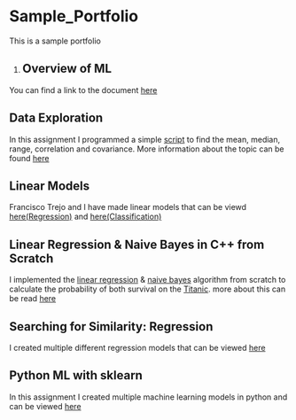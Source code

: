 # Sample_Portfolio
This is a sample portfolio

1. ## Overview of ML
You can find a link to the document [here](https://github.com/Draco1301/Sample_Portfolio/blob/main/Overview%20of%20ML.pdf)

## Data Exploration
In this assignment I programmed a simple [script](https://github.com/Draco1301/Sample_Portfolio/blob/main/Source.cpp) to find the mean, median, range, correlation and covariance. More information about the topic can be found [here](https://github.com/Draco1301/Sample_Portfolio/blob/main/Data%20Exploration.docx) 

##  Linear Models
Francisco Trejo and I have made linear models that can be viewd [here(Regression)](https://github.com/Draco1301/Sample_Portfolio/blob/main/Classification.pdf) and [here(Classification)](https://github.com/Draco1301/Sample_Portfolio/blob/main/Regression.pdf)

## Linear Regression & Naive Bayes in C++ from Scratch
I implemented the [linear regression](https://github.com/Draco1301/Sample_Portfolio/blob/main/LinearRegression.cpp) & [naive bayes](https://github.com/Draco1301/Sample_Portfolio/blob/main/NaiveBayes.cpp) algorithm from scratch to calculate the probability of both survival on the [Titanic](https://github.com/Draco1301/Sample_Portfolio/blob/main/titanic_project.csv). more about this can be read [here](https://github.com/Draco1301/Sample_Portfolio/blob/main/ML%20Algorithms%20from%20Scratch.pdf)

## Searching for Similarity: Regression
I created multiple different regression models that can be viewed [here](https://github.com/Draco1301/Sample_Portfolio/blob/main/SFSRegression.pdf)

## Python ML with sklearn
In this assignment I created multiple machine learning models in python and can be viewed [here](https://github.com/Draco1301/Sample_Portfolio/blob/main/ML%20with%20sklearn.ipynb%20-%20Colaboratory.pdf)
